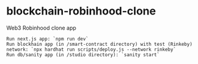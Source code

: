 # blockchain-robinhood-clone

 Web3 Robinhood clone app

    Run next.js app: `npm run dev`
    Run blockhain app (in /smart-contract directory) with test (Rinkeby) network: `npx hardhat run scripts/deploy.js --network rinkeby`
    Run db/sanity app (in /studio directory): `sanity start`
